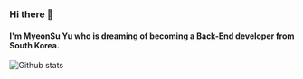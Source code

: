 ### Hi there 👋

#### I'm MyeonSu Yu who is dreaming of becoming a Back-End developer from South Korea.
![Github stats](https://github-readme-stats.vercel.app/api?username=Ms-You&show_icons=true&theme=aura_dark)

<!-- 
- 🔭 I’m currently working on my projects named <a href="https://github.com/TravelToTravel"> travel to travel </a>
- 🌱 I’m currently learning Django & Algorithms
 -->




<!--
**Ms-You/Ms-You** is a ✨ _special_ ✨ repository because its `README.md` (this file) appears on your GitHub profile.

Here are some ideas to get you started:

- 🔭 I’m currently working on ...
- 👯 I’m looking to collaborate on ...
- 🌱 I’m currently learning ...
- 🤔 I’m looking for help with ...
- 💬 Ask me about ...
- 📫 How to reach me: ...
- 😄 Pronouns: ...
- ⚡ Fun fact: ...
-->
